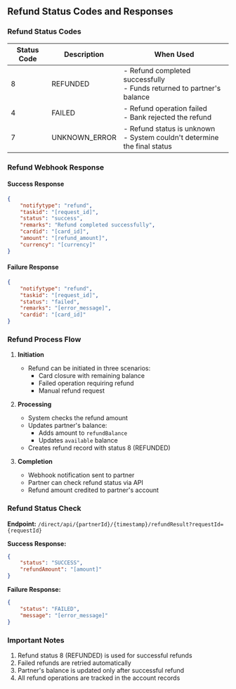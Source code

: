 ## Refund Status Codes and Responses

### Refund Status Codes

| Status Code | Description | When Used |
|------------|-------------|-----------|
| 8 | REFUNDED | - Refund completed successfully<br>- Funds returned to partner's balance |
| 4 | FAILED | - Refund operation failed<br>- Bank rejected the refund |
| 7 | UNKNOWN_ERROR | - Refund status is unknown<br>- System couldn't determine the final status |

### Refund Webhook Response

#### Success Response
```json
{
    "notifytype": "refund",
    "taskid": "[request_id]",
    "status": "success",
    "remarks": "Refund completed successfully",
    "cardid": "[card_id]",
    "amount": "[refund_amount]",
    "currency": "[currency]"
}
```

#### Failure Response
```json
{
    "notifytype": "refund",
    "taskid": "[request_id]",
    "status": "failed",
    "remarks": "[error_message]",
    "cardid": "[card_id]"
}
```

### Refund Process Flow

1. **Initiation**
    - Refund can be initiated in three scenarios:
        - Card closure with remaining balance
        - Failed operation requiring refund
        - Manual refund request

2. **Processing**
    - System checks the refund amount
    - Updates partner's balance:
        - Adds amount to `refundBalance`
        - Updates `available` balance
    - Creates refund record with status 8 (REFUNDED)

3. **Completion**
    - Webhook notification sent to partner
    - Partner can check refund status via API
    - Refund amount credited to partner's account

### Refund Status Check

**Endpoint:** `/direct/api/{partnerId}/{timestamp}/refundResult?requestId={requestId}`

**Success Response:**
```json
{
    "status": "SUCCESS",
    "refundAmount": "[amount]"
}
```

**Failure Response:**
```json
{
    "status": "FAILED",
    "message": "[error_message]"
}
```

### Important Notes

1. Refund status 8 (REFUNDED) is used for successful refunds
2. Failed refunds are retried automatically
3. Partner's balance is updated only after successful refund
4. All refund operations are tracked in the account records